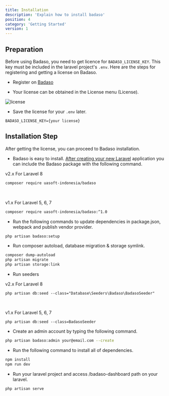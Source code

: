```yaml
---
title: Installation
description: 'Explain how to install badaso'
position: 4
category: 'Getting Started'
version: 1
---
```


## Preparation

Before using Badaso, you need to get licence for `BADASO_LICENSE_KEY`. This key must be included in the laravel project's `.env`. Here are the steps for registering and getting a license on Badaso.

- Register on [Badaso](https://badaso.uatech.co.id/dashboard)

- Your license can be obtained in the License menu (License).

![license](/installation/dashboard-licence.png)

- Save the license for your `.env` later.

```env [.env]
BADASO_LICENSE_KEY={your license}
```

## Installation Step

After getting the license, you can proceed to Badaso installation.

- Badaso is easy to install. [After creating your new Laravel](https://laravel.com/docs/8.x/installation) application you can include the Badaso package with the following command.

<badge>v2.x</badge> For Laravel 8

```bash
composer require uasoft-indonesia/badaso
```

<br />

<badge>v1.x</badge> For Laravel 5, 6, 7

```bash
composer require uasoft-indonesia/badaso:^1.0
```

- Run the following commands to update dependencies in package.json, webpack and publish vendor provider.

```bash
php artisan badaso:setup
```

- Run composer autoload, database migration & storage symlink.

```bash
composer dump-autoload
php artisan migrate
php artisan storage:link
```
- Run seeders

<badge>v2.x</badge> For Laravel 8
```
php artisan db:seed --class="Database\Seeders\Badaso\BadasoSeeder"
```

<br/>

<badge>v1.x</badge> For Laravel 5, 6, 7
```
php artisan db:seed --class=BadasoSeeder
```

- Create an admin account by typing the following command.

```bash
php artisan badaso:admin your@email.com --create
```

- Run the following command to install all of dependencies.

```bash
npm install
npm run dev
```

- Run your laravel project and access /badaso-dashboard path on your laravel.

```bash
php artisan serve
```